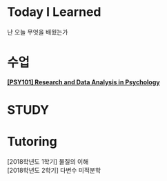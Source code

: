 # Today I Learned
난 오늘 무엇을 배웠는가

# 수업
**[[PSY101] Research and Data Analysis in Psychology](PSY101__Research-and-Data-Analysis-in-Psychology)**

# STUDY

# Tutoring
[2018학년도 1학기] 물질의 이해 <br/>
[2018학년도 2학기] 다변수 미적분학 
